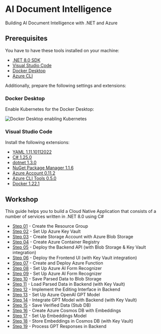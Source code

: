 # AI Document Intelligence
Building AI Document Intelligence with .NET and Azure

## Prerequisites

You have to have these tools installed on your machine:

- [.NET 8.0 SDK](https://dotnet.microsoft.com/en-us/download/dotnet/8.0)
- [Visual Studio Code](https://code.visualstudio.com/)
- [Docker Desktop](https://www.docker.com/products/docker-desktop)
- [Azure CLI](https://docs.microsoft.com/en-us/cli/azure/install-azure-cli)

Additionally, prepare the following settings and extensions:

### Docker Desktop

Enable Kubernetes for the Docker Desktop:

![Docker Desktop enabling Kubernetes](kube-screen-shot.png)

### Visual Studio Code

Install the following extensions:

- [YAML 1.11.10112022](https://marketplace.visualstudio.com/items?itemName=redhat.vscode-yaml)
- [C# 1.25.0](https://marketplace.visualstudio.com/items?itemName=ms-dotnettools.csharp)
- [dotnet 1.3.0](https://marketplace.visualstudio.com/items?itemName=leo-labs.dotnet)
- [NuGet Package Manager 1.1.6](https://marketplace.visualstudio.com/items?itemName=jmrog.vscode-nuget-package-manager)
- [Azure Account 0.11.2](https://marketplace.visualstudio.com/items?itemName=ms-vscode.azure-account)
- [Azure CLI Tools 0.5.0](https://marketplace.visualstudio.com/items?itemName=ms-vscode.azurecli)
- [Docker 1.22.1](https://marketplace.visualstudio.com/items?itemName=ms-azuretools.vscode-docker)


## Workshop

This guide helps you to build a Cloud Native Application that consists of a number of services written in .NET 8.0 using C#

- [Step 01](steps/step-01/README.md) - Create the Resource Group
- [Step 02](steps/step-02/README.md) - Set Up Azure Key Vault
- [Step 03](steps/step-03/README.md) - Create Storage Account with Azure Blob Storage
- [Step 04](steps/step-04/README.md) - Create Azure Container Registry
- [Step 05](steps/step-05/README.md) - Deploy the Backend API (with Blob Storage & Key Vault integration)
- [Step 06](steps/step-06/README.md) - Deploy the Frontend UI (with Key Vault integration)
- [Step 07](steps/step-07/README.md) - Create and Deploy Azure Function
- [Step 08](steps/step-08/README.md) - Set Up Azure AI Form Recognizer
- [Step 09](steps/step-09/README.md) - Set Up Azure AI Form Recognizer
- [Step 10](steps/step-10/README.md) - Save Parsed Data to Blob Storage
- [Step 11](steps/step-11/README.md) - Load Parsed Data in Backend (with Key Vault)
- [Step 12](steps/step-12/README.md) - Implement the Editing Interface in Backend
- [Step 13](steps/step-13/README.md) - Set Up Azure OpenAI GPT Model
- [Step 14](steps/step-14/README.md) - Integrate GPT Model with Backend (with Key Vault)
- [Step 15](steps/step-15/README.md) - Save Verified Data (Stub DB)
- [Step 16](steps/step-16/README.md) - Create Azure Cosmos DB with Embeddings
- [Step 17](steps/step-17/README.md) - Set Up Embeddings Model
- [Step 18](steps/step-18/README.md) - Store Embeddings in Cosmos DB (with Key Vault)
- [Step 19](steps/step-19/README.md) - Process GPT Responses in Backend

